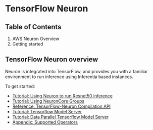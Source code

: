 # TensorFlow Neuron

## Table of Contents

1. AWS Neuron Overview
2. Getting started

## TensorFlow Neuron overview
Neuron is integrated into TensorFlow, and provides you with a familiar environment to run inference using Inferentia based instances.

To get started: 
* [Tutorial: Using Neuron to run Resnet50 inference](./tensorflow-neuron/tutorial-compile-infer.md)
* [Tutorial: Using NeuronCore Groups](./tensorflow-neuron/tutorial-NeuronCore-Group.md)
* [Reference: TensorFlow-Neuron Compilation API](./tensorflow-neuron/api-compilation-python-api.md)
* [Tutorial: Tensorflow Model Server](./tensorflow-neuron/tutorial-tensorflow-serving.md)
* [Tutorial: Data Parallel Tensorflow Model Server](./tensorflow-neuron/tutorial-tensorflow-serving-NeuronCore-Group.md) 
* [Appendix: Supported Operators](./tensorflow-neuron/tensorflow-operators.md)
